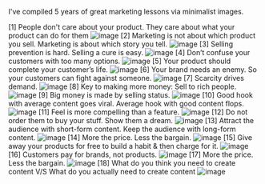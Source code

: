 I've compiled 5 years of great marketing lessons via minimalist images.

[1] People don't care about your product. They care about what your product can do for them
![image](https://github.com/user-attachments/assets/64289bd1-e815-4f0f-9d50-1069ecef6508)
[2] Marketing is not about which product you sell. Marketing is about which story you tell.
![image](https://github.com/user-attachments/assets/0a338394-4501-4a06-91e9-e3458ba12f97)
[3] Selling prevention is hard. Selling a cure is easy.
![image](https://github.com/user-attachments/assets/05063a57-99f4-41c4-b60f-e02704daf2b9)
[4] Don’t confuse your customers with too many options.
![image](https://github.com/user-attachments/assets/3e0af920-5f13-4618-8009-5768c0c130a2)
[5] Your product should complete your customer’s life.
![image](https://github.com/user-attachments/assets/bcac5f89-2127-489c-90eb-f00e40deac8c)
[6] Your brand needs an enemy. So your customers can fight against someone.
![image](https://github.com/user-attachments/assets/b2f0bd9a-c8c6-45b3-81b5-94ab3937bebc)
[7] Scarcity drives demand.
![image](https://github.com/user-attachments/assets/354d9cdf-6206-4fe3-9543-0da3484c1fea)
[8] Key to making more money: Sell to rich people.
![image](https://github.com/user-attachments/assets/6ae2ccf4-ab10-42dd-94d0-403957c170a0)
[9] Big money is made by selling status.
![image](https://github.com/user-attachments/assets/47fc87fe-f8eb-44d9-b61b-5c8126030a17)
[10] Good hook with average content goes viral. Average hook with good content flops.
![image](https://github.com/user-attachments/assets/4bc14091-3c17-436e-9ca4-973b47297be2)
[11] Feel is more compelling than a feature.
![image](https://github.com/user-attachments/assets/b2749f28-a8c7-4187-9038-e0f8b735db72)
[12] Do not order them to buy your stuff. Show them a dream.
![image](https://github.com/user-attachments/assets/9f72f244-dba2-452b-a77e-f4343f2ff49b)
[13] Attract the audience with short-form content. Keep the audience with long-form content.
![image](https://github.com/user-attachments/assets/68fb2a82-f043-4182-bb8d-39bd7c348ea2)
[14] More the price. Less the bargain.
![image](https://github.com/user-attachments/assets/9e8bb815-7e7b-4498-97e4-78e1fb8f884c)
[15] Give away your products for free to build a habit & then charge for it.
![image](https://github.com/user-attachments/assets/e5302bec-31c3-4846-b460-8b54ee195309)
[16] Customers pay for brands, not products.
![image](https://github.com/user-attachments/assets/02459517-f4ac-47c3-a758-25974015537b)
[17] More the price. Less the bargain.
![image](https://github.com/user-attachments/assets/0f9bad46-88bc-45a3-90e0-2fde480d2487)
[18] What do you think you need to create content
V/S
What do you actually need to create content
![image](https://github.com/user-attachments/assets/5a17d0ac-4c4a-48f9-b6d9-72601c0a7e25)




